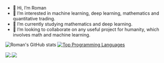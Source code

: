 - 👋 Hi, I’m Roman
- 👀 I’m interested in machine learning, deep learning, mathematics and quantitative trading. 
- 🌱 I’m currently studying mathematics and deep learning.
- 💞️ I’m looking to collaborate on any useful project for humanity, which involves math and machine learning.

![Roman's GitHub stats](https://github-readme-stats.vercel.app/api?username=romanvoyt&show_icons=true&theme=default) 
[![Top Programming Languages](https://github-readme-stats.vercel.app/api/top-langs/?username=romanvoyt&layout=compact)](https://github.com/romanvoyt)


<a href="https://github.com/romanvoyt/github-readme-stats">
  <img align="center" src="https://github-readme-stats.vercel.app/api?username=romanvoyt&show_icons=true&theme=default" />
</a>
<a href="https://github.com/romanvoyt/mnist_classifier">
  <img align="center" src="https://github-readme-stats.vercel.app/api/pin/?username=romanvoyt&repo=convoychat" />
</a>


<!---
romanvoyt/romanvoyt is a ✨ special ✨ repository because its `README.md` (this file) appears on your GitHub profile.
You can click the Preview link to take a look at your changes.
--->
